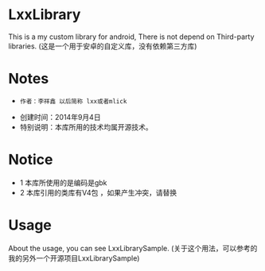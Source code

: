 LxxLibrary
==========

This is a my custom library for android, There is not depend on Third-party libraries.
(这是一个用于安卓的自定义库，没有依赖第三方库)

Notes
=====

 *     作者：李祥鑫 以后简称 lxx或者mlick
 * 创建时间：2014年9月4日
 * 特别说明：本库所用的技术均属开源技术。


Notice
=====
 * 1 本库所使用的是编码是gbk
 * 2 本库引用的类库有V4包 ，如果产生冲突，请替换 


Usage
=====

About the usage, you can see LxxLibrarySample.
(关于这个用法，可以参考的我的另外一个开源项目LxxLibrarySample)

